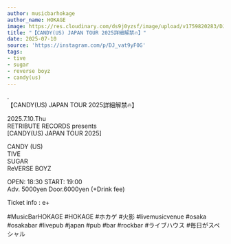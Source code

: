 ```yaml
---
author: musicbarhokage
author_name: HOKAGE
image: https://res.cloudinary.com/ds9j0yzsf/image/upload/v1759820283/DJ_vat9yF0G.jpg
title: "【CANDY(US) JAPAN TOUR 2025詳細解禁🔥】"
date: 2025-07-10
source: 'https://instagram.com/p/DJ_vat9yF0G'
tags:
- tive
- sugar
- reverse boyz
- candy(us)
---
```

.<br>
【CANDY(US) JAPAN TOUR 2025詳細解禁🔥】

2025.7.10.Thu<br>
RETRIBUTE RECORDS presents<br>
[CANDY(US) JAPAN TOUR 2025]

CANDY (US)<br>
TIVE<br>
SUGAR<br>
ReVERSE BOYZ

OPEN: 18:30 START: 19:00<br>
Adv. 5000yen Door.6000yen (+Drink fee)

Ticket info : e+

#MusicBarHOKAGE #HOKAGE #ホカゲ #火影 #livemusicvenue #osaka #osakabar #livepub #japan #pub #bar #rockbar #ライブハウス #毎日がスペシャル